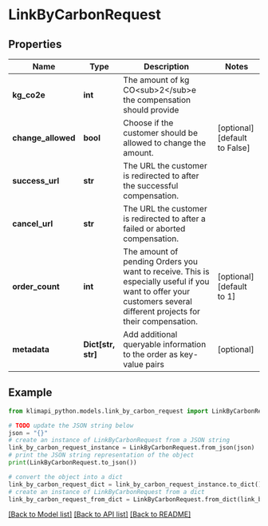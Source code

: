 # LinkByCarbonRequest


## Properties

Name | Type | Description | Notes
------------ | ------------- | ------------- | -------------
**kg_co2e** | **int** | The amount of kg CO&lt;sub&gt;2&lt;/sub&gt;e the compensation should provide | 
**change_allowed** | **bool** | Choose if the customer should be allowed to change the amount. | [optional] [default to False]
**success_url** | **str** | The URL the customer is redirected to after the successful compensation. | 
**cancel_url** | **str** | The URL the customer is redirected to after a failed or aborted compensation. | 
**order_count** | **int** | The amount of pending Orders you want to receive. This is especially useful if you want to offer your customers several different projects for their compensation. | [optional] [default to 1]
**metadata** | **Dict[str, str]** | Add additional queryable information to the order as key-value pairs | [optional] 

## Example

```python
from klimapi_python.models.link_by_carbon_request import LinkByCarbonRequest

# TODO update the JSON string below
json = "{}"
# create an instance of LinkByCarbonRequest from a JSON string
link_by_carbon_request_instance = LinkByCarbonRequest.from_json(json)
# print the JSON string representation of the object
print(LinkByCarbonRequest.to_json())

# convert the object into a dict
link_by_carbon_request_dict = link_by_carbon_request_instance.to_dict()
# create an instance of LinkByCarbonRequest from a dict
link_by_carbon_request_from_dict = LinkByCarbonRequest.from_dict(link_by_carbon_request_dict)
```
[[Back to Model list]](../README.md#documentation-for-models) [[Back to API list]](../README.md#documentation-for-api-endpoints) [[Back to README]](../README.md)



